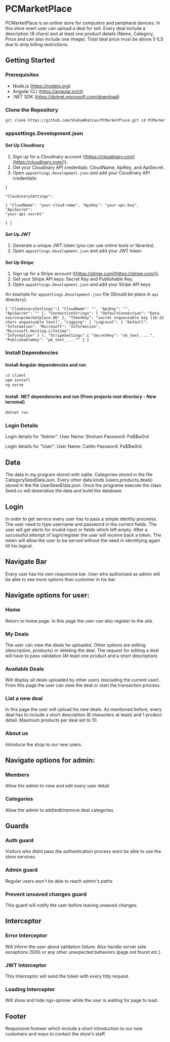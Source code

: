 # PCMarketPlace

PCMarketPlace is an online store for computers and peripheral devices.
In this store evert user can upload a deal for sell.
Every deal include a description (8 chars) and at least one product details (Name, Category, Price and can also include one image).
Total deal price must be above 5 ILS due to strip billing restrictions.

## Getting Started 

### Prerequisites  
- Node.js (https://nodejs.org) 
- Angular CLI (https://angular.io/cli) 
- .NET SDK (https://dotnet.microsoft.com/download) 

### Clone the Repository  

```bash 
git clone https://github.com/ShohamKatzav/PCMarketPlace.git cd PCMarketPlace
```

### appsettings.Development.json

#### Set Up Cloudinary

1.  Sign up for a Cloudinary account ([https://cloudinary.com](https://cloudinary.com/)).
2.  Get your Cloudinary API credentials: CloudName, ApiKey, and ApiSecret.
3.  Open `appsettings.Development.json` and add your Cloudinary API credentials:


<code>{  
	"CloudinarySettings":  
	{ 
		"CloudName":  "your-cloud-name",
		 "ApiKey":  "your-api-key", 
		 "ApiSecret":  "your-api-secret"  
	 } 
}</code>

#### Set Up JWT

1.  Generate a unique JWT token (you can use online tools or libraries).
2.  Open `appsettings.Development.json` and add your JWT token.

#### Set Up Stripe

1.  Sign up for a Stripe account ([https://stripe.com](https://stripe.com/)).
2.  Get your Stripe API keys: Secret Key and Publishable Key.
3.  Open `appsettings.Development.json` and add your Stripe API keys.

An example for `appsettings.Development.json` file (Should be place in ```api``` directory):

<code>{
  "CloudinarySettings":{
    "CloudName": "",
    "ApiKey": "",
    "ApiSecret": ""
  },
  "ConnectionStrings": {
    "DefaultConnection": "Data source=pcmarketplace.db"
  },
  "TokenKey": "secret unguessable key [16-32 chars unguessable text]",
  "Logging": {
    "LogLevel": {
      "Default": "Information",
      "Microsoft": "Information",
      "Microsoft.Hosting.Lifetime": "Information"
    }
  },
   "StripeSettings":{
    "SecretKey": "sk_test_....",
    "PublishableKey": "pk_test_....""
  }
}</code>

### Install Dependencies
#### Install Angular dependencies and run
```bash 
cd client
npm install
ng serve
```

#### Install .NET dependencies and run (From projects root directory - New terminal)
```bash 
dotnet run
```

### Login Details

Login details for "Admin":
User Name: Shoham
Password: Pa$$w0rd

Login details for "User":
User Name: Caitlin
Password: Pa$$w0rd

## Data

The data in my program stored with sqlite.
Categories stored in the file CategorySeedData.json.
Every other data kinds (users,products,deals) stored in the file UserSeedData.json.
Once the programe execute the class Seed.cs will deserialize the data and build the database.

## Login

In order to get service every user has to pass a simple identity proceess.
The user need to type username and password in the correct fields.
The user will get alerts for invalid input or fields which left empty.
After a successful attempt of login/register the user will receive back a token.
The token will allow the user to be served without the need in identifying again till his logout.
 
## Navigate Bar

Every user has his own responsive bar.
User who authorized as admin will be able to see more options than customer in his bar.

## Navigate options for user:

### Home

Return to home page.
In this page the user can also register to the site.

### My Deals

The user can view the deals he uploaded.
Other options are editing (description, products) or deleting the deal.
The request for editing a deal will have to pass validation (At least one product and a short description)

### Available Deals

Will display all deals uploaded by other users (excluding the current user).
From this page the user can view the deal or start the transaction process.

### List a new deal

In this page the user will upload his new deals.
As mentioned before, every deal has to include a short description (8 characters at least) and 1 product detail.
Maximum products per deal set to 10.

### About us

Introduce the shop to our new users.

## Navigate options for admin:

### Members

Allow the admin to view and edit every user detail.

### Categories

Allow the admin to add/edit/remove deal categories.

## Guards

### Auth guard

Visitors who didnt pass the authentication process wont be able to use the store services.

### Admin guard

Regular users won't be able to reach admin's paths

### Prevent unsaved changes guard

This guard will notify the user before leaving unsaved changes.

## Interceptor

### Error Interceptor

Will inform the user about validation failure.
Also handle server side exceptions (500) or any other unexpected behaviors (page not found etc.).

### JWT Interceptor

This Interceptor will send the token with every http request.

### Loading Interceptor

Will show and hide ngx-spinner while the user is waiting for page to load.


## Footer

Responsive footwer which include a short introduction to our new customers and ways to contact the store's staff.

